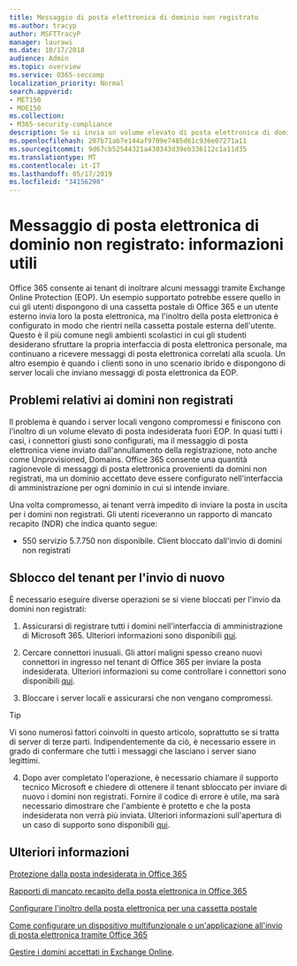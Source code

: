 ```yaml
---
title: Messaggio di posta elettronica di dominio non registrato
ms.author: tracyp
author: MSFTTracyP
manager: laurawi
ms.date: 10/17/2018
audience: Admin
ms.topic: overview
ms.service: O365-seccomp
localization_priority: Normal
search.appverid:
- MET150
- MOE150
ms.collection:
- M365-security-compliance
description: Se si invia un volume elevato di posta elettronica di dominio non registrato, si rischia che la posta elettronica venga bloccata. Leggere questo articolo per ulteriori informazioni.
ms.openlocfilehash: 207b71ab7e144af9709e7485d61c936e07271a11
ms.sourcegitcommit: 9d67cb52544321a430343d39eb336112c1a11d35
ms.translationtype: MT
ms.contentlocale: it-IT
ms.lasthandoff: 05/17/2019
ms.locfileid: "34156298"
---
```

# <a name="unregistered-domain-email-what-you-need-to-know"></a>Messaggio di posta elettronica di dominio non registrato: informazioni utili

Office 365 consente ai tenant di inoltrare alcuni messaggi tramite Exchange Online Protection (EOP). Un esempio supportato potrebbe essere quello in cui gli utenti dispongono di una cassetta postale di Office 365 e un utente esterno invia loro la posta elettronica, ma l'inoltro della posta elettronica è configurato in modo che rientri nella cassetta postale esterna dell'utente. Questo è il più comune negli ambienti scolastici in cui gli studenti desiderano sfruttare la propria interfaccia di posta elettronica personale, ma continuano a ricevere messaggi di posta elettronica correlati alla scuola. Un altro esempio è quando i clienti sono in uno scenario ibrido e dispongono di server locali che inviano messaggi di posta elettronica da EOP.

## <a name="problems-with-unregistered-domains"></a>Problemi relativi ai domini non registrati

Il problema è quando i server locali vengono compromessi e finiscono con l'inoltro di un volume elevato di posta indesiderata fuori EOP. In quasi tutti i casi, i connettori giusti sono configurati, ma il messaggio di posta elettronica viene inviato dall'annullamento della registrazione, noto anche come Unprovisioned, Domains. Office 365 consente una quantità ragionevole di messaggi di posta elettronica provenienti da domini non registrati, ma un dominio accettato deve essere configurato nell'interfaccia di amministrazione per ogni dominio in cui si intende inviare.

Una volta compromesso, ai tenant verrà impedito di inviare la posta in uscita per i domini non registrati. Gli utenti riceveranno un rapporto di mancato recapito (NDR) che indica quanto segue:

- 550 servizio 5.7.750 non disponibile. Client bloccato dall'invio di domini non registrati

## <a name="unblocking-tenant-in-order-to-send-again"></a>Sblocco del tenant per l'invio di nuovo

È necessario eseguire diverse operazioni se si viene bloccati per l'invio da domini non registrati:

1. Assicurarsi di registrare tutti i domini nell'interfaccia di amministrazione di Microsoft 365. Ulteriori informazioni sono disponibili [qui](https://docs.microsoft.com/en-us/exchange/mail-flow-best-practices/manage-accepted-domains/manage-accepted-domains).

2. Cercare connettori inusuali. Gli attori maligni spesso creano nuovi connettori in ingresso nel tenant di Office 365 per inviare la posta indesiderata. Ulteriori informazioni su come controllare i connettori sono disponibili [qui](https://docs.microsoft.com/en-us/powershell/module/exchange/mail-flow/get-inboundconnector?view=exchange-ps). 

3. Bloccare i server locali e assicurarsi che non vengano compromessi.

> [!TIP]
> Vi sono numerosi fattori coinvolti in questo articolo, soprattutto se si tratta di server di terze parti. Indipendentemente da ciò, è necessario essere in grado di confermare che tutti i messaggi che lasciano i server siano legittimi.

4. Dopo aver completato l'operazione, è necessario chiamare il supporto tecnico Microsoft e chiedere di ottenere il tenant sbloccato per inviare di nuovo i domini non registrati.  Fornire il codice di errore è utile, ma sarà necessario dimostrare che l'ambiente è protetto e che la posta indesiderata non verrà più inviata. Ulteriori informazioni sull'apertura di un caso di supporto sono disponibili [qui](https://support.office.com/en-us/article/Contact-support-for-business-products-Admin-Help-32a17ca7-6fa0-4870-8a8d-e25ba4ccfd4b#ID0EAADAAA=online).
  
## <a name="for-more-information"></a>Ulteriori informazioni

[Protezione dalla posta indesiderata in Office 365](anti-spam-protection.md)

[Rapporti di mancato recapito della posta elettronica in Office 365](https://support.office.com/article/email-non-delivery-reports-in-office-365-51daa6b9-2e35-49c4-a0c9-df85bf8533c3)

[Configurare l'inoltro della posta elettronica per una cassetta postale](https://docs.microsoft.com/en-us/exchange/recipients-in-exchange-online/manage-user-mailboxes/configure-email-forwarding)

[Come configurare un dispositivo multifunzionale o un'applicazione all'invio di posta elettronica tramite Office 365](https://support.office.com/en-us/article/How-to-set-up-a-multifunction-device-or-application-to-send-email-using-Office-365-69f58e99-c550-4274-ad18-c805d654b4c4)

[Gestire i domini accettati in Exchange Online](https://docs.microsoft.com/en-us/exchange/mail-flow-best-practices/manage-accepted-domains/manage-accepted-domains).
